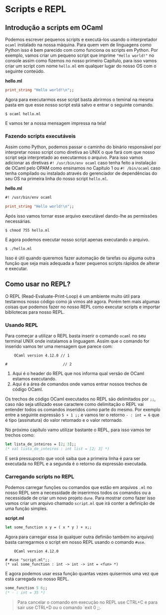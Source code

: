 # Scripts e REPL

## Introdução a scripts em OCaml

Podemos escrever pequenos scripts e executá-los usando o interpretador `ocaml` instalado na nossa máquina. Para quem vem de linguagens como Python isso é bem parecido com como funciona os scripts em Python. Por exemplo, vamos criar um pequeno script que imprime `"Hello world!"` no console assim como fizemos no nosso primeiro Capítulo, para isso vamos criar um script com nome `hello.ml` em qualquer lugar do nosso OS com o seguinte conteúdo.

**hello.ml**
```ocaml
print_string "Hello world!\n";;
```

Agora para executarmos esse script basta abrirmos o teminal na mesma pasta em que esse nosso script está salvo e entrar o seguinte comando.

```terminal
$ ocaml hello.ml
```

E vamos ter a nossa mensagem impressa na tela!

### Fazendo scripts executáveis

Assim como Python, podemos passar o caminho do binário responsável por interpretar nosso script como diretiva ao UNIX o que fará com que nosso script seja interpretado ao executarmos o arquivo. Para isso vamos adicionar as diretivas `#! /usr/bin/env ocaml` caso tenha feito a instalação de OCaml pelo OPAM como ensinamos no Capítulo 1 ou `#! /bin/ocaml` caso tenha compilado ou instalado através do gerenciador de dependências do seu OS na primeira linha do nosso script `hello.ml`.

**hello.ml**
```ocaml
#! /usr/bin/env ocaml

print_string "Hello world!\n";;
```

Após isso vamos tornar esse arquivo executável dando-lhe as permissões necessárias.

```terminal
$ chmod 755 hello.ml
```

E agora podemos executar nosso script apenas executando o arquivo.

```terminal
$ ./hello.ml
```

Isso é útil quando queremos fazer automação de tarefas ou alguma outra função que seja mais adequada a fazer pequenos scripts rápidos de alterar e executar.

## Como usar no REPL?

O REPL (Read-Evaluate-Print-Loop) é um ambiente muito útil para testarmos nosso código como já vimos até agora. Porém tem mais algumas coisas que podemos fazer no nosso REPL como executar scripts e importar bibliotecas para nosso REPL.

### Usando REPL

Para começar a utilizar o REPL basta inserir o comando `ocaml` no seu terminal UNIX onde instalamos a linguagem. Assim que o comando for inserido vamos ter uma mensagem que parece com:

```
    OCaml version 4.12.0 // 1

#                         // 2 
```

1. Aqui é o header do REPL que nos informa qual versão de OCaml estamos executando.
2. Aqui é a área de comandos onde vamos entrar nossos trechos de código OCaml.

Os trechos de código OCaml executados no REPL são delimitados por `;;`, caso não seja utilizado esse caractere como delimitação o REPL vai entender todos os comandos inseridos como parte do mesmo. Por exemplo entre a seguinte expressão `5 + 1 ;;` e vamos ter o retorno `- : int = 6` que é tipo (assinatura) do valor retornado e o valor retornado.

No próximo capítulo vamo utilizar bastante o REPL, para isso vamos ter trechos como:
```ocaml
let lista_de_inteiros = [2; 3];;
(* val lista_de_inteiros : int list = [2; 3] *)
```
E será pressuposto que você saiba que a primeira linha é para ser executada no REPL e a segunda é o retorno da expressão executada.

### Carregando scripts no REPL

Podemos carregar funções ou comandos que estão em arquivos `.ml` no nosso REPL sem a necessidade de inserirmos todos os comandos ou a necessidade de criar um novo projeto `dune`. Para mostrar como fazer isso vamos criar um arquivo chamado `script.ml` que irá conter a definição de uma função simples.

**script.ml**
```ocaml
let some_function x y = ( x * y ) + x;;
```

Agora para carregar essa (e qualquer outra definião também no arquivo) basta carregarmos o script em nosso REPL usando o comando `#use`.

```
    OCaml version 4.12.0

# #use "script.ml";;
(* val some_function : int -> int -> int = <fun> *)                 
```

E agora podemos usar essa função quantas vezes quisermos uma vez que está carregada no nosso REPL.

```ocaml
some_function 5 6;;
(* - : int = 35 *)
```

> Para cancelar o comando em execução no REPL use CTRL+C e para sair use CTRL+D ou o comando `exit 0 ;;.

